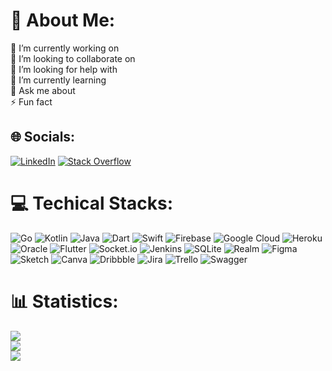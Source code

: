 # 💫 About Me:
🔭 I’m currently working on<br>👯 I’m looking to collaborate on<br>🤝 I’m looking for help with<br>🌱 I’m currently learning<br>💬 Ask me about<br>⚡ Fun fact


## 🌐 Socials:
[![LinkedIn](https://img.shields.io/badge/LinkedIn-%230077B5.svg?logo=linkedin&logoColor=white)](https://linkedin.com/in/https://vn.linkedin.com/phatdq) [![Stack Overflow](https://img.shields.io/badge/-Stackoverflow-FE7A16?logo=stack-overflow&logoColor=white)](https://stackoverflow.com/users/phatdq) 

# 💻 Techical Stacks:
![Go](https://img.shields.io/badge/go-%2300ADD8.svg?style=for-the-badge&logo=go&logoColor=white) ![Kotlin](https://img.shields.io/badge/kotlin-%230095D5.svg?style=for-the-badge&logo=kotlin&logoColor=white) ![Java](https://img.shields.io/badge/java-%23ED8B00.svg?style=for-the-badge&logo=java&logoColor=white) ![Dart](https://img.shields.io/badge/dart-%230175C2.svg?style=for-the-badge&logo=dart&logoColor=white) ![Swift](https://img.shields.io/badge/swift-F54A2A?style=for-the-badge&logo=swift&logoColor=white) ![Firebase](https://img.shields.io/badge/firebase-%23039BE5.svg?style=for-the-badge&logo=firebase) ![Google Cloud](https://img.shields.io/badge/Google%20Cloud-%234285F4.svg?style=for-the-badge&logo=google-cloud&logoColor=white) ![Heroku](https://img.shields.io/badge/heroku-%23430098.svg?style=for-the-badge&logo=heroku&logoColor=white) ![Oracle](https://img.shields.io/badge/Oracle-F80000?style=for-the-badge&logo=oracle&logoColor=white) ![Flutter](https://img.shields.io/badge/Flutter-%2302569B.svg?style=for-the-badge&logo=Flutter&logoColor=white) ![Socket.io](https://img.shields.io/badge/Socket.io-black?style=for-the-badge&logo=socket.io&badgeColor=010101) ![Jenkins](https://img.shields.io/badge/jenkins-%232C5263.svg?style=for-the-badge&logo=jenkins&logoColor=white) ![SQLite](https://img.shields.io/badge/sqlite-%2307405e.svg?style=for-the-badge&logo=sqlite&logoColor=white) ![Realm](https://img.shields.io/badge/Realm-39477F?style=for-the-badge&logo=realm&logoColor=white) 	![Figma](https://img.shields.io/badge/figma-%23F24E1E.svg?style=for-the-badge&logo=figma&logoColor=white) ![Sketch](https://img.shields.io/badge/Sketch-FFB387?style=for-the-badge&logo=sketch&logoColor=black) ![Canva](https://img.shields.io/badge/Canva-%2300C4CC.svg?style=for-the-badge&logo=Canva&logoColor=white) ![Dribbble](https://img.shields.io/badge/Dribbble-EA4C89?style=for-the-badge&logo=dribbble&logoColor=white) ![Jira](https://img.shields.io/badge/jira-%230A0FFF.svg?style=for-the-badge&logo=jira&logoColor=white) ![Trello](https://img.shields.io/badge/Trello-%23026AA7.svg?style=for-the-badge&logo=Trello&logoColor=white) ![Swagger](https://img.shields.io/badge/-Swagger-%23Clojure?style=for-the-badge&logo=swagger&logoColor=white)
# 📊 Statistics:
![](https://github-readme-stats.vercel.app/api?username=duqofa&theme=city_light&hide_border=true&include_all_commits=true&count_private=true)<br/>
![](https://github-readme-streak-stats.herokuapp.com/?user=duqofa&theme=city_light&hide_border=true)<br/>
![](https://github-readme-stats.vercel.app/api/top-langs/?username=duqofa&theme=city_light&hide_border=true&include_all_commits=true&count_private=true&layout=compact)
